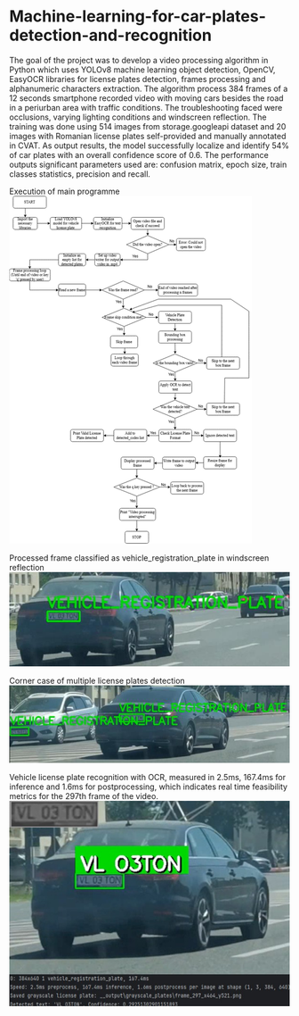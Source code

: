 # Machine-learning-for-car-plates-detection-and-recognition

The goal of the project was to develop a video processing algorithm in Python which uses YOLOv8 machine learning object detection, OpenCV, EasyOCR libraries for license plates detection, frames processing and alphanumeric characters extraction.
The algorithm process 384 frames of a 12 seconds smartphone recorded video with moving cars besides the road in a periurban area with traffic conditions. The troubleshooting faced were occlusions, varying lighting conditions and windscreen reflection. The training was done using 514 images from storage.googleapi dataset and 20 images with Romanian license plates self-provided and manually annotated in CVAT. As output results, the model successfully localize and identify 54% of car plates with an overall confidence score of 0.6. The performance outputs significant parameters used are: confusion matrix, epoch size, train classes statistics, precision and recall. 

Execution of main programme<br>
![image alt](https://github.com/MaxD20/Machine-learning-for-car-plates-detection-and-recognition/blob/main/execution_main_programme.png?raw=true)</br>

Processed frame classified as vehicle_registration_plate in windscreen reflection<br>
![image alt](https://github.com/MaxD20/Machine-learning-for-car-plates-detection-and-recognition/blob/main/m1.jpg?raw=true)</br>

Corner case of multiple license plates detection<br>
![image alt](https://github.com/MaxD20/Machine-learning-for-car-plates-detection-and-recognition/blob/main/m2.jpg?raw=true)</br>

Vehicle license plate recognition with OCR, measured in 2.5ms, 167.4ms for inference and 1.6ms for postprocessing, which indicates real time feasibility metrics for the 297th frame of the video.<br>
![image alt](https://github.com/MaxD20/Machine-learning-for-car-plates-detection-and-recognition/blob/main/m3.jpg?raw=true)</br>


